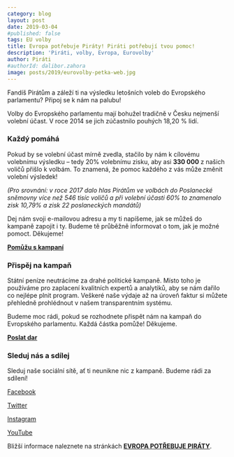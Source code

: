 ```yaml
---
category: blog
layout: post
date: 2019-03-04
#published: false
tags: EU volby
title: Evropa potřebuje Piráty! Piráti potřebují tvou pomoc!
description: 'Piráti, volby, Evropa, Eurovolby'
author: Piráti
#authorId: dalibor.zahora
image: posts/2019/eurovolby-petka-web.jpg
---
```

Fandíš Pirátům a záleží ti na výsledku letošních voleb do Evropského parlamentu? Připoj se k nám na palubu!

Volby do Evropského parlamentu mají bohužel tradičně v Česku nejmenší volební účast. V roce 2014 se jich zúčastnilo pouhých 18,20 % lidí. 

### Každý pomáhá

Pokud by se volební účast mírně zvedla, stačilo by nám k cílovému volebnímu výsledku – tedy 20% volebnímu zisku, aby asi **330 000** z našich voličů přišlo k volbám. To znamená, že pomoc každého z vás může změnit volební výsledek! 

_(Pro srovnání: v roce 2017 dalo hlas Pirátům ve volbách do Poslanecké sněmovny více než 546 tisíc voličů a při volební účasti 60% to znamenalo zisk 10,79% a zisk 22 poslaneckých mandátů)_

Dej nám svoji e-mailovou adresu a my ti napíšeme, jak se můžeš do kampaně zapojit i ty. Budeme tě průběžně informovat o tom, jak je možné pomoct. Děkujeme!

**[Pomůžu s kampaní](https://nalodeni.pirati.cz/eurovolby-2019/)**

### Přispěj na kampaň

Státní peníze neutrácíme za drahé politické kampaně. Místo toho je používáme pro zaplacení kvalitních expertů a analytiků, aby se nám dařilo co nejlépe plnit program. Veškeré naše výdaje až na úroveň faktur si můžete přehledně prohlédnout v našem transparentním systému.

Budeme moc rádi, pokud se rozhodnete přispět nám na kampaň do Evropského parlamentu. Každá částka pomůže! Děkujeme.

**[Poslat dar](https://dary.pirati.cz/evropskyparlament)**

### Sleduj nás a sdílej

Sleduj naše sociální sítě, ať ti neunikne nic z kampaně. Budeme rádi za sdílení!

[Facebook](https://www.facebook.com/ceska.piratska.strana/)

[Twitter](https://twitter.com/PiratskaStrana)

[Instagram](https://www.instagram.com/pirati.cz/)

[YouTube](https://www.youtube.com/user/CeskaPiratskaStrana)

Bližší informace naleznete na stránkách **[EVROPA POTŘEBUJE PIRÁTY](https://evropapotrebuje.cz/)**.

